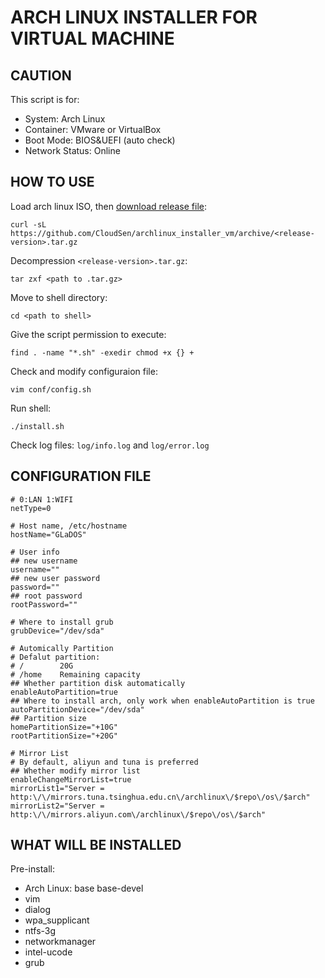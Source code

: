 # ARCH LINUX INSTALLER FOR VIRTUAL MACHINE

## CAUTION
This script is for:
- System: Arch Linux
- Container: VMware or VirtualBox
- Boot Mode: BIOS&UEFI (auto check)
- Network Status: Online

## HOW TO USE

Load arch linux ISO, then [download release file](https://github.com/CloudSen/archlinux_installer_vm/releases):  

```
curl -sL https://github.com/CloudSen/archlinux_installer_vm/archive/<release-version>.tar.gz
```
Decompression `<release-version>.tar.gz`:  

```
tar zxf <path to .tar.gz>
```

Move to shell directory:  

```
cd <path to shell>
```

Give the script permission to execute:  

```
find . -name "*.sh" -exedir chmod +x {} +
```

Check and modify configuraion file:  

```
vim conf/config.sh
```

Run shell:  

```
./install.sh
```

Check log files: `log/info.log` and `log/error.log`

## CONFIGURATION FILE

```
# 0:LAN 1:WIFI
netType=0

# Host name, /etc/hostname
hostName="GLaDOS"

# User info
## new username
username=""
## new user password
password=""
## root password
rootPassword=""

# Where to install grub
grubDevice="/dev/sda"

# Automically Partition
# Defalut partition:
# /        20G
# /home    Remaining capacity
## Whether partition disk automatically
enableAutoPartition=true
## Where to install arch, only work when enableAutoPartition is true
autoPartitionDevice="/dev/sda"
## Partition size
homePartitionSize="+10G"
rootPartitionSize="+20G"

# Mirror List
# By default, aliyun and tuna is preferred
## Whether modify mirror list
enableChangeMirrorList=true
mirrorList1="Server = http:\/\/mirrors.tuna.tsinghua.edu.cn\/archlinux\/$repo\/os\/$arch"
mirrorList2="Server = http:\/\/mirrors.aliyun.com\/archlinux\/$repo\/os\/$arch"
```

## WHAT WILL BE INSTALLED

Pre-install:  

- Arch Linux: base base-devel
- vim
- dialog
- wpa_supplicant
- ntfs-3g
- networkmanager
- intel-ucode
- grub